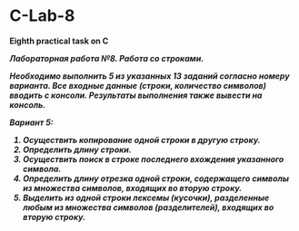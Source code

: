 # C-Lab-8
<strong>Eighth practical task on C</strong>

<b><i>Лабораторная работа №8. Работа со строками.

Необходимо выполнить 5 из указанных 13 заданий согласно номеру варианта. Все входные
данные (строки, количество символов) вводить с консоли. Результаты выполнения также вывести
на консоль.

Вариант 5:

1. Осуществить копирование одной строки в другую строку.
2. Определить длину строки.
3. Осуществить поиск в строке последнего вхождения указанного символа.
4. Определить длину отрезка одной строки, содержащего символы из множества символов,
входящих во вторую строку.
5. Выделить из одной строки лексемы (кусочки), разделенные любым из множества
символов (разделителей), входящих во вторую строку.
